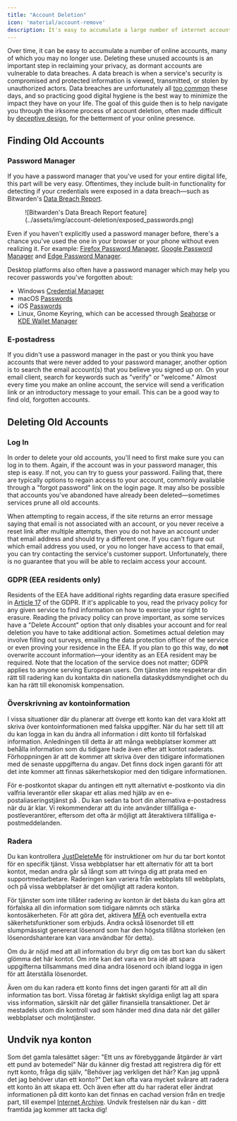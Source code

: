 ```yaml
---
title: "Account Deletion"
icon: 'material/account-remove'
description: It's easy to accumulate a large number of internet accounts, here are some tips on how to prune your collection.
---
```


Over time, it can be easy to accumulate a number of online accounts, many of which you may no longer use. Deleting these unused accounts is an important step in reclaiming your privacy, as dormant accounts are vulnerable to data breaches. A data breach is when a service's security is compromised and protected information is viewed, transmitted, or stolen by unauthorized actors. Data breaches are unfortunately all [too common](https://haveibeenpwned.com/PwnedWebsites) these days, and so practicing good digital hygiene is the best way to minimize the impact they have on your life. The goal of this guide then is to help navigate you through the irksome process of account deletion, often made difficult by [deceptive design](https://www.deceptive.design/), for the betterment of your online presence.

## Finding Old Accounts

### Password Manager

If you have a password manager that you've used for your entire digital life, this part will be very easy. Oftentimes, they include built-in functionality for detecting if your credentials were exposed in a data breach—such as Bitwarden's [Data Breach Report](https://bitwarden.com/blog/have-you-been-pwned/).

<figure markdown>
  ![Bitwarden's Data Breach Report feature](../assets/img/account-deletion/exposed_passwords.png)
</figure>

Even if you haven't explicitly used a password manager before, there's a chance you've used the one in your browser or your phone without even realizing it. For example: [Firefox Password Manager](https://support.mozilla.org/kb/password-manager-remember-delete-edit-logins), [Google Password Manager](https://passwords.google.com/intro) and [Edge Password Manager](https://support.microsoft.com/en-us/microsoft-edge/save-or-forget-passwords-in-microsoft-edge-b4beecb0-f2a8-1ca0-f26f-9ec247a3f336).

Desktop platforms also often have a password manager which may help you recover passwords you've forgotten about:

- Windows [Credential Manager](https://support.microsoft.com/en-us/windows/accessing-credential-manager-1b5c916a-6a16-889f-8581-fc16e8165ac0)
- macOS [Passwords](https://support.apple.com/en-us/HT211145)
- iOS [Passwords](https://support.apple.com/en-us/HT211146)
- Linux, Gnome Keyring, which can be accessed through [Seahorse](https://help.gnome.org/users/seahorse/stable/passwords-view.html.en) or [KDE Wallet Manager](https://userbase.kde.org/KDE_Wallet_Manager)

### E-postadress

If you didn't use a password manager in the past or you think you have accounts that were never added to your password manager, another option is to search the email account(s) that you believe you signed up on. On your email client, search for keywords such as "verify" or "welcome." Almost every time you make an online account, the service will send a verification link or an introductory message to your email. This can be a good way to find old, forgotten accounts.

## Deleting Old Accounts

### Log In

In order to delete your old accounts, you'll need to first make sure you can log in to them. Again, if the account was in your password manager, this step is easy. If not, you can try to guess your password. Failing that, there are typically options to regain access to your account, commonly available through a "forgot password" link on the login page. It may also be possible that accounts you've abandoned have already been deleted—sometimes services prune all old accounts.

When attempting to regain access, if the site returns an error message saying that email is not associated with an account, or you never receive a reset link after multiple attempts, then you do not have an account under that email address and should try a different one. If you can't figure out which email address you used, or you no longer have access to that email, you can try contacting the service's customer support. Unfortunately, there is no guarantee that you will be able to reclaim access your account.

### GDPR (EEA residents only)

Residents of the EEA have additional rights regarding data erasure specified in [Article 17](https://www.gdpr.org/regulation/article-17.html) of the GDPR. If it's applicable to you, read the privacy policy for any given service to find information on how to exercise your right to erasure. Reading the privacy policy can prove important, as some services have a "Delete Account" option that only disables your account and for real deletion you have to take additional action. Sometimes actual deletion may involve filling out surveys, emailing the data protection officer of the service or even proving your residence in the EEA. If you plan to go this way, do **not** overwrite account information—your identity as an EEA resident may be required. Note that the location of the service does not matter; GDPR applies to anyone serving European users. Om tjänsten inte respekterar din rätt till radering kan du kontakta din nationella dataskyddsmyndighet [](https://ec.europa.eu/info/law/law-topic/data-protection/reform/rights-citizens/redress/what-should-i-do-if-i-think-my-personal-data-protection-rights-havent-been-respected_en) och du kan ha rätt till ekonomisk kompensation.

### Överskrivning av kontoinformation

I vissa situationer där du planerar att överge ett konto kan det vara klokt att skriva över kontoinformationen med falska uppgifter. När du har sett till att du kan logga in kan du ändra all information i ditt konto till förfalskad information. Anledningen till detta är att många webbplatser kommer att behålla information som du tidigare hade även efter att kontot raderats. Förhoppningen är att de kommer att skriva över den tidigare informationen med de senaste uppgifterna du angav. Det finns dock ingen garanti för att det inte kommer att finnas säkerhetskopior med den tidigare informationen.

För e-postkontot skapar du antingen ett nytt alternativt e-postkonto via din valfria leverantör eller skapar ett alias med hjälp av en e-postaliaseringstjänst på [](../email.md#email-aliasing-services). Du kan sedan ta bort din alternativa e-postadress när du är klar. Vi rekommenderar att du inte använder tillfälliga e-postleverantörer, eftersom det ofta är möjligt att återaktivera tillfälliga e-postmeddelanden.

### Radera

Du kan kontrollera [JustDeleteMe](https://justdeleteme.xyz) för instruktioner om hur du tar bort kontot för en specifik tjänst. Vissa webbplatser har ett alternativ för att ta bort kontot, medan andra går så långt som att tvinga dig att prata med en supportmedarbetare. Raderingen kan variera från webbplats till webbplats, och på vissa webbplatser är det omöjligt att radera konton.

För tjänster som inte tillåter radering av konton är det bästa du kan göra att förfalska all din information som tidigare nämnts och stärka kontosäkerheten. För att göra det, aktivera [MFA](multi-factor-authentication.md) och eventuella extra säkerhetsfunktioner som erbjuds. Ändra också lösenordet till ett slumpmässigt genererat lösenord som har den högsta tillåtna storleken (en lösenordshanterare [](../passwords.md) kan vara användbar för detta).

Om du är nöjd med att all information du bryr dig om tas bort kan du säkert glömma det här kontot. Om inte kan det vara en bra idé att spara uppgifterna tillsammans med dina andra lösenord och ibland logga in igen för att återställa lösenordet.

Även om du kan radera ett konto finns det ingen garanti för att all din information tas bort. Vissa företag är faktiskt skyldiga enligt lag att spara viss information, särskilt när det gäller finansiella transaktioner. Det är mestadels utom din kontroll vad som händer med dina data när det gäller webbplatser och molntjänster.

## Undvik nya konton

Som det gamla talesättet säger: "Ett uns av förebyggande åtgärder är värt ett pund av botemedel" När du känner dig frestad att registrera dig för ett nytt konto, fråga dig själv, "Behöver jag verkligen det här? Kan jag uppnå det jag behöver utan ett konto?" Det kan ofta vara mycket svårare att radera ett konto än att skapa ett. Och även efter att du har raderat eller ändrat informationen på ditt konto kan det finnas en cachad version från en tredje part, till exempel [Internet Archive](https://archive.org/). Undvik frestelsen när du kan - ditt framtida jag kommer att tacka dig!
